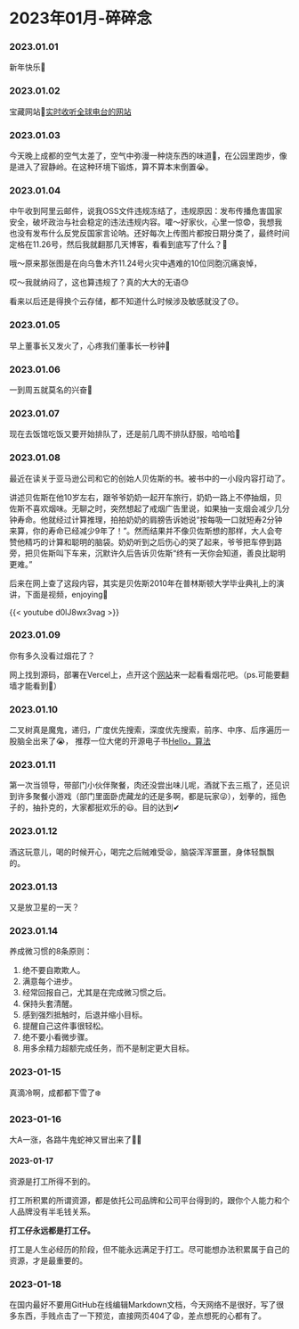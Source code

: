# 2023年01月-碎碎念


### 2023.01.01
新年快乐🤗

### 2023.01.02
宝藏网站🤩[实时收听全球电台的网站](http://radio.garden/)

### 2023.01.03
今天晚上成都的空气太差了，空气中弥漫一种烧东西的味道🤮，在公园里跑步，像是进入了寂静岭。在这种环境下锻炼，算不算本末倒置😭。

### 2023.01.04
中午收到阿里云邮件，说我OSS文件违规冻结了，违规原因：发布传播危害国家安全，破坏政治与社会稳定的违法违规内容。嚯～好家伙，心里一惊😨，我想我也没有发布什么反党反国家言论呐。还好每次上传图片都按日期分类了，最终时间定格在11.26号，然后我就翻那几天博客，看看到底写了什么？🧐

哦～原来那张图是在向乌鲁木齐11.24号火灾中遇难的10位同胞沉痛哀悼，

哎～我就纳闷了，这也算违规了？真的大大的无语😓

看来以后还是得换个云存储，都不知道什么时候涉及敏感就没了😞。

### 2023.01.05
早上董事长又发火了，心疼我们董事长一秒钟🥹

### 2023.01.06
一到周五就莫名的兴奋🤪

### 2023.01.07
现在去饭馆吃饭又要开始排队了，还是前几周不排队舒服，哈哈哈🥲

### 2023.01.08
最近在读关于亚马逊公司和它的创始人贝佐斯的书。被书中的一小段内容打动了。

讲述贝佐斯在他10岁左右，跟爷爷奶奶一起开车旅行，奶奶一路上不停抽烟，贝佐斯不喜欢烟味。无聊之时，突然想起了戒烟广告里说，如果抽一支烟会减少几分钟寿命。他就经过计算推理，拍拍奶奶的肩膀告诉她说“按每吸一口就短寿2分钟来算，你的寿命已经减少9年了！”。然而结果并不像贝佐斯想的那样，大人会夸赞他精巧的计算和聪明的脑袋。奶奶听到之后伤心的哭了起来，爷爷把车停到路旁，把贝佐斯叫下车来，沉默许久后告诉贝佐斯“终有一天你会知道，善良比聪明更难。”

后来在网上查了这段内容，其实是贝佐斯2010年在普林斯顿大学毕业典礼上的演讲，下面是视频，enjoying🙂

{{< youtube d0lJ8wx3vag >}}

### 2023.01.09
你有多久没看过烟花了？

网上找到源码，部署在Vercel上，点开这个[网站](https://fireworks-html.vercel.app/)来一起看看烟花吧。（ps.可能要翻墙才能看到🥲）

### 2023.01.10
二叉树真是魔鬼，递归，广度优先搜索，深度优先搜索，前序、中序、后序遍历一股脑全出来了😭， 推荐一位大佬的开源电子书[Hello，算法](https://www.hello-algo.com/)

### 2023.01.11
第一次当领导，带部门小伙伴聚餐，肉还没尝出味儿呢，酒就下去三瓶了，还见识到许多聚餐小游戏（部门里面卧虎藏龙的还是多啊，都是玩家😜），划拳的，摇色子的，抽扑克的，大家都挺欢乐的😃。目的达到✔

### 2023.01.12
酒这玩意儿，喝的时候开心，喝完之后贼难受😫，脑袋浑浑噩噩，身体轻飘飘的。

### 2023.01.13
又是放卫星的一天？

### 2023.01.14
养成微习惯的8条原则：

1. 绝不要自欺欺人。
2. 满意每个进步。
3. 经常回报自己，尤其是在完成微习惯之后。
4. 保持头套清醒。
5. 感到强烈抵触时，后退并缩小目标。
6. 提醒自己这件事很轻松。
7. 绝不要小看微步骤。
8. 用多余精力超额完成任务，而不是制定更大目标。

### 2023-01-15
真滴冷啊，成都都下雪了❄️

### 2023-01-16
大A一涨，各路牛鬼蛇神又冒出来了🤦‍♂️

#### 2023-01-17
资源是打工所得不到的。

打工所积累的所谓资源，都是依托公司品牌和公司平台得到的，跟你个人能力和个人品牌没有半毛钱关系。

**打工仔永远都是打工仔。**

打工是人生必经历的阶段，但不能永远满足于打工。尽可能想办法积累属于自己的资源，才是最重要的。

### 2023-01-18
在国内最好不要用GitHub在线编辑Markdown文档，今天网络不是很好，写了很多东西，手贱点击了一下预览，直接网页404了😩，差点想死的心都有了。





